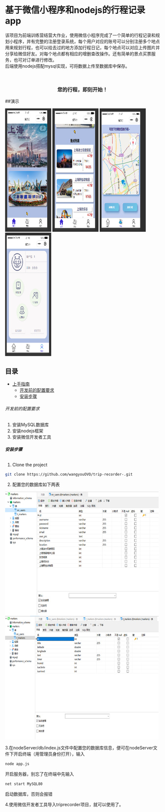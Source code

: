
# 基于微信小程序和nodejs的行程记录app

 该项目为前端训练营结营大作业，使用微信小程序完成了一个简单的行程记录和规划小程序，并有完整的注册登录系统，每个用户对应的账号可以分别注册多个地点用来规划行程，也可以给去过的地方添加行程日记，每个地点可以对应上传图片并分享给微信好友。对每个地点都有相应的增删查改操作。还有简单的景点买票服务，也可对订单进行修改。
 <br />
 后端使用nodejs搭配mysql实现，可将数据上传至数据库中保存。

<!-- PROJECT SHIELDS -->

<!-- [![Contributors][contributors-shield]][contributors-url]
[![Forks][forks-shield]][forks-url]
[![Stargazers][stars-shield]][stars-url]
[![Issues][issues-shield]][issues-url]
[![MIT License][license-shield]][license-url]
[![LinkedIn][linkedin-shield]][linkedin-url] -->

<!-- PROJECT LOGO -->
<br />

<p align="center">
<!--   <a href="https://github.com/shaojintian/Best_README_template/">
    <img src="images/logo.png" alt="Logo" width="80" height="80">
  </a> -->

  <h3 align="center"> 您的行程，即刻开始！</h3>
<!--   <p align="center">
    您的行程，即刻开始！
    <br />
    <a href="https://github.com/shaojintian/Best_README_template"><strong>探索本项目的文档 »</strong></a>
    <br />
    <br />
    <a href="https://github.com/shaojintian/Best_README_template">查看Demo</a>
    ·
    <a href="https://github.com/shaojintian/Best_README_template/issues">报告Bug</a>
    ·
    <a href="https://github.com/shaojintian/Best_README_template/issues">提出新特性</a>
  </p> -->

</p>

##演示

 <img src="image/1.png" alt="Logo" width="150" height="400">
 <img src="image/2.png" alt="Logo" width="150" height="400">
  <img src="image/3.png" alt="Logo" width="150" height="400">
  <img src="image/4.png" alt="Logo" width="150" height="400">

## 目录

- [上手指南](#上手指南)
  - [开发前的配置要求](#开发前的配置要求)
  - [安装步骤](#安装步骤)
<!-- - [开发的架构](#开发的架构)
- [部署](#部署)
- [使用到的框架](#使用到的框架) -->
<!-- - [贡献者](#贡献者) -->
<!--   - [如何参与开源项目](#如何参与开源项目) -->
<!-- - [版本控制](#版本控制) -->
<!-- - [作者](#作者)
- [鸣谢](#鸣谢) -->

<!-- ### 上手指南

请将所有链接中的“shaojintian/Best_README_template”改为“your_github_name/your_repository”
 -->


###### 开发前的配置要求

1. 安装MySQL数据库
2. 安装nodejs框架
3. 安装微信开发者工具

###### **安装步骤**

1. Clone the project

```sh
git clone https://github.com/wangyouOVO/trip-recorder-.git
```
2. 配置您的数据库如下两表

 <img src="image/QQ截图20220511213601.png" alt="Logo" width="500" height="400">
  <img src="image/QQ截图20220511213719.png" alt="Logo" width="500" height="400">
  
3.在nodeServer/db/index.js文件中配置您的数据库信息，便可在nodeServer文件下开启终端（用管理员身份打开），输入

```sh
node app.js
```
开启服务器，别忘了在终端中先输入

```sh
net start MySQL80
```
启动数据库，否则会报错

4.使用微信开发者工具导入triprecorder项目，就可以使用了。

<!-- ### 文件目录说明
eg:

```
filetree 
├── ARCHITECTURE.md
├── LICENSE.txt
├── README.md
├── /account/
├── /bbs/
├── /docs/
│  ├── /rules/
│  │  ├── backend.txt
│  │  └── frontend.txt
├── manage.py
├── /oa/
├── /static/
├── /templates/
├── useless.md
└── /util/
```





### 开发的架构 

请阅读[ARCHITECTURE.md](https://github.com/shaojintian/Best_README_template/blob/master/ARCHITECTURE.md) 查阅为该项目的架构。

### 部署

暂无

### 使用到的框架

- [xxxxxxx](https://getbootstrap.com)
- [xxxxxxx](https://jquery.com)
- [xxxxxxx](https://laravel.com)

### 贡献者

请阅读**CONTRIBUTING.md** 查阅为该项目做出贡献的开发者。

#### 如何参与开源项目

贡献使开源社区成为一个学习、激励和创造的绝佳场所。你所作的任何贡献都是**非常感谢**的。


1. Fork the Project
2. Create your Feature Branch (`git checkout -b feature/AmazingFeature`)
3. Commit your Changes (`git commit -m 'Add some AmazingFeature'`)
4. Push to the Branch (`git push origin feature/AmazingFeature`)
5. Open a Pull Request



### 版本控制

该项目使用Git进行版本管理。您可以在repository参看当前可用版本。

### 作者

xxx@xxxx

知乎:xxxx  &ensp; qq:xxxxxx    

 *您也可以在贡献者名单中参看所有参与该项目的开发者。*

### 版权说明

该项目签署了MIT 授权许可，详情请参阅 [LICENSE.txt](https://github.com/shaojintian/Best_README_template/blob/master/LICENSE.txt)

### 鸣谢


- [GitHub Emoji Cheat Sheet](https://www.webpagefx.com/tools/emoji-cheat-sheet)
- [Img Shields](https://shields.io)
- [Choose an Open Source License](https://choosealicense.com)
- [GitHub Pages](https://pages.github.com)
- [Animate.css](https://daneden.github.io/animate.css)
- [xxxxxxxxxxxxxx](https://connoratherton.com/loaders) -->

<!-- links -->
<!-- [your-project-path]:shaojintian/Best_README_template
[contributors-shield]: https://img.shields.io/github/contributors/shaojintian/Best_README_template.svg?style=flat-square
[contributors-url]: https://github.com/shaojintian/Best_README_template/graphs/contributors
[forks-shield]: https://img.shields.io/github/forks/shaojintian/Best_README_template.svg?style=flat-square
[forks-url]: https://github.com/shaojintian/Best_README_template/network/members
[stars-shield]: https://img.shields.io/github/stars/shaojintian/Best_README_template.svg?style=flat-square
[stars-url]: https://github.com/shaojintian/Best_README_template/stargazers
[issues-shield]: https://img.shields.io/github/issues/shaojintian/Best_README_template.svg?style=flat-square
[issues-url]: https://img.shields.io/github/issues/shaojintian/Best_README_template.svg
[license-shield]: https://img.shields.io/github/license/shaojintian/Best_README_template.svg?style=flat-square
[license-url]: https://github.com/shaojintian/Best_README_template/blob/master/LICENSE.txt
[linkedin-shield]: https://img.shields.io/badge/-LinkedIn-black.svg?style=flat-square&logo=linkedin&colorB=555
[linkedin-url]: https://linkedin.com/in/shaojintian
 -->
